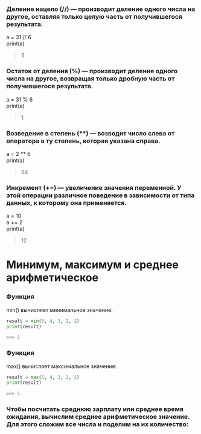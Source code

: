 

### Деление нацело (//) — производит деление одного числа на другое, оставляя только целую часть от получившегося результата.

a = 31 // 6   
print(a)
> 5

### Остаток от деления (%) — производит деление одного числа на другое, возвращая только дробную часть от получившегося результата.

a = 31 % 6   
print(a)
> 1

### Возведение в степень (**) — возводит число слева от оператора в ту степень, которая указана справа.

a = 2 ** 6   
print(a)
> 64

### Инкремент (+=) — увеличение значения переменной. У этой операции различное поведение в зависимости от типа данных, к которому она применяется.

a = 10  
a += 2  
print(a)
> 12

# Минимум, максимум и среднее арифметическое

### Функция 
min()
 вычисляет минимальное значение:

```python
result = min(5, 4, 3, 2, 1)
print(result)

>>> 1
```

 ### Функция 
max() вычисляет максимальное значение:
```python
result = max(5, 4, 3, 2, 1)
print(result)

>>> 5
```

### Чтобы посчитать среднюю зарплату или среднее время ожидания, вычислим среднее арифметическое значение. Для этого сложим все числа и поделим на их количество: